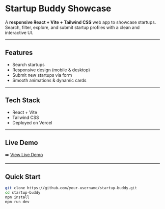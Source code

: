 # Startup Buddy Showcase

A **responsive React + Vite + Tailwind CSS** web app to showcase startups. Search, filter, explore, and submit startup profiles with a clean and interactive UI.

---

## Features
- Search startups  
- Responsive design (mobile & desktop)  
- Submit new startups via form  
- Smooth animations & dynamic cards  

---

## Tech Stack
- React + Vite  
- Tailwind CSS  
- Deployed on Vercel  

---

## Live Demo

➡️ [View Live Demo](https://startup-buddy-murex.vercel.app/)

---

## Quick Start
```bash
git clone https://github.com/your-username/startup-buddy.git
cd startup-buddy
npm install
npm run dev